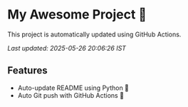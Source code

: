 # My Awesome Project 🚀

This project is automatically updated using GitHub Actions.

_Last updated: 2025-05-26 20:06:26 IST_

## Features
- Auto-update README using Python 🐍
- Auto Git push with GitHub Actions 🤖
